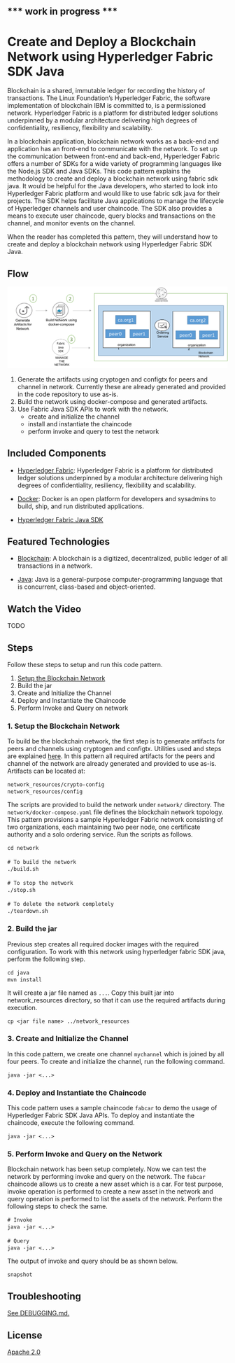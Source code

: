## *** work in progress *** 
# Create and Deploy a Blockchain Network using Hyperledger Fabric SDK Java

Blockchain is a shared, immutable ledger for recording the history of transactions. The Linux Foundation’s Hyperledger Fabric, the software implementation of blockchain IBM is committed to, is a permissioned network. Hyperledger Fabric is a platform for distributed ledger solutions underpinned by a modular architecture delivering high degrees of confidentiality, resiliency, flexibility and scalability. 

In a blockchain application, blockchain network works as a back-end and application has an front-end to communicate with the network. To set up the communication between front-end and back-end, Hyperledger Fabric offers a number of SDKs for a wide variety of programming languages like the Node.js SDK and Java SDKs. This code pattern explains the methodology to create and deploy a blockchain network using fabric sdk java. It would be helpful for the Java developers, who started to look into Hyperledger Fabric platform and would like to use fabric sdk java for their projects. The SDK helps facilitate Java applications to manage the lifecycle of Hyperledger channels and user chaincode. The SDK also provides a means to execute user chaincode, query blocks and transactions on the channel, and monitor events on the channel.

When the reader has completed this pattern, they will understand how to create and deploy a blockchain network using Hyperledger Fabric SDK Java.

## Flow

![](images/architecture.png)

1. Generate the artifacts using cryptogen and configtx for peers and channel in network. Currently these are already generated and provided in the code repository to use as-is.
2. Build the network using docker-compose and generated artifacts.
3. Use Fabric Java SDK APIs to work with the network. 
    * create and initialize the channel
    * install and instantiate the chaincode
    * perform invoke and query to test the network


## Included Components

* [Hyperledger Fabric](https://hyperledger-fabric.readthedocs.io/): Hyperledger Fabric is a platform for distributed ledger solutions underpinned by a modular architecture delivering high degrees of confidentiality, resiliency, flexibility and scalability.

* [Docker](https://www.docker.com/): Docker is an open platform for developers and sysadmins to build, ship, and run distributed applications.

* [Hyperledger Fabric Java SDK](https://github.com/hyperledger/fabric-sdk-java)

## Featured Technologies

* [Blockchain](https://en.wikipedia.org/wiki/Blockchain): A blockchain is a digitized, decentralized, public ledger of all transactions in a network.

* [Java](https://en.wikipedia.org/wiki/Java_(programming_language)): Java is a general-purpose computer-programming language that is concurrent, class-based and object-oriented.

## Watch the Video
TODO

## Steps

Follow these steps to setup and run this code pattern. 

1. [Setup the Blockchain Network](#1-setup-the-blockchain-network)
2. Build the jar
3. Create and Initialize the Channel
4. Deploy and Instantiate the Chaincode
5. Perform Invoke and Query on network

### 1. Setup the Blockchain Network

To build be the blockchain network, the first step is to generate artifacts for peers and channels using cryptogen and configtx. Utilities used and steps are explained [here](http://hyperledger-fabric.readthedocs.io/en/release-1.0/build_network.html). In this pattern all required artifacts for the peers and channel of the network are already generated and provided to use as-is. Artifacts can be located at:

```
network_resources/crypto-config
network_resources/config
````

The scripts are provided to build the network under `network/` directory. The `network/docker-compose.yaml` file defines the blockchain network topology. This pattern provisions a sample Hyperledger Fabric network consisting of two organizations, each maintaining two peer node, one certificate authority and a solo ordering service. Run the scripts as follows.

```
cd network

# To build the network
./build.sh

# To stop the network
./stop.sh

# To delete the network completely
./teardown.sh
```

### 2. Build the jar

Previous step creates all required docker images with the required configuration. To work with this network using hyperledger fabric SDK java, perform the following step.

```
cd java
mvn install
```

It will create a jar file named as `...`. Copy this built jar into network_resources directory, so that it can use the required artifacts during execution.

```
cp <jar file name> ../network_resources
```

### 3. Create and Initialize the Channel

In this code pattern, we create one channel `mychannel` which is joined by all four peers. To create and initialize the channel, run the following command.

```
java -jar <...>
```

### 4. Deploy and Instantiate the Chaincode

This code pattern uses a sample chaincode `fabcar` to demo the usage of Hyperledger Fabric SDK Java APIs. To deploy and instantiate the chaincode, execute the following command.

```
java -jar <...>
```

### 5. Perform Invoke and Query on the Network

Blockchain network has been setup completely. Now we can test the network by performing invoke and query on the network. The `fabcar` chaincode allows us to create a new asset which is a car. For test purpose, invoke operation is performed to create a new asset in the network and query operation is performed to list the assets of the network. Perform the following steps to check the same.

```
# Invoke
java -jar <...>

# Query
java -jar <...>
```

The output of invoke and query should be as shown below.

```
snapshot
```



## Troubleshooting

[See DEBUGGING.md.](DEBUGGING.md)

## License
[Apache 2.0](LICENSE)

